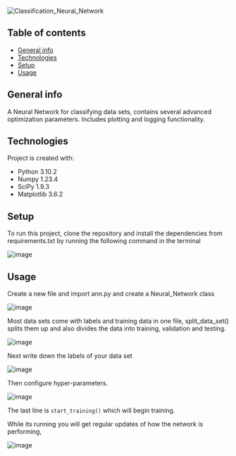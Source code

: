 ![Classification_Neural_Network](https://user-images.githubusercontent.com/99198862/205621099-e169a879-023b-44a7-8bd9-8f7e0c8a313e.png)
## Table of contents
* [General info](#general-info)
* [Technologies](#technologies)
* [Setup](#setup)
* [Usage](#usage)

## General info
A Neural Network for classifying data sets, contains several advanced optimization parameters. Includes plotting and logging functionality.
	
## Technologies
Project is created with:
* Python 3.10.2
* Numpy 1.23.4
* SciPy 1.9.3
* Matplotlib 3.6.2
	
## Setup
To run this project, clone the repository and install the dependencies from requirements.txt by running the following command in the terminal

![image](https://user-images.githubusercontent.com/99198862/205624199-58676487-2940-4169-a944-1afe3f0c2a04.png)


## Usage
Create a new file and import ann.py and create a Neural_Network class

![image](https://user-images.githubusercontent.com/99198862/205624081-981237fc-f98a-4bc9-a1de-db794341fd31.png)

Most data sets come with labels and training data in one file, split_data_set() splits them up and also divides the data into training, validation and testing.

![image](https://user-images.githubusercontent.com/99198862/205625990-b496721a-38c5-4b11-a5c9-b5dcb9b6d1a9.png)

Next write down the labels of your data set

![image](https://user-images.githubusercontent.com/99198862/205626776-1c57dcf1-1396-45d5-96af-47e8c42b83ea.png)

Then configure hyper-parameters.

![image](https://user-images.githubusercontent.com/99198862/205626725-de68fcec-ecfd-480c-b3f6-d656d8296f34.png)

The last line is ```start_training()``` which will begin training.

While its running you will get regular updates of how the network is performing,

![image](https://user-images.githubusercontent.com/99198862/205627402-cb6896c1-7d4d-4031-96a8-63078d405254.png)

